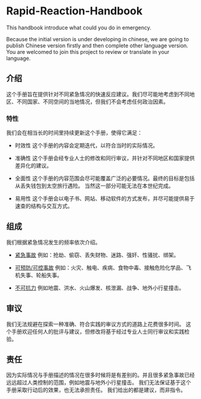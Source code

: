 # Rapid-Reaction-Handbook
This handbook introduce what could you do in emergency. 

Because the initial version is under developing in chinese, 
we are going to publish Chinese version firstly and then complete other language version. 
You are welcomed to join this project to review or translate in your language.

## 介绍

这个手册旨在提供针对不同紧急情况的快速反应建议。我们尽可能地考虑到不同地区、不同国家、不同空间的当地情况，但我们不会考虑任何政治因素。

### 特性

我们会在相当长的时间里持续更新这个手册，使得它满足：

- 时效性 这个手册的内容会定期迭代，以符合当时的实际情况。

- 准确性 这个手册会经专业人士的修改和同行审议，并针对不同地区和国家提供差异化的建议。

- 全面性 这个手册的内容范围会尽可能覆盖广泛的必要情况。最终的目标是包括从丢失钱包到太空旅行遇险。
当然这一部分可能无法在本世纪完成。

- 易用性 这个手册会以电子书、网站、移动软件的方式发布，并尽可能提供易于速查的结构与交互方式。

## 组成

我们根据紧急情况发生的频率依次介绍。

- [紧急事故](./emergency/README.md) 例如：抢劫、偷窃、丢失财物、迷路、强奸、性骚扰、绑架。

- [可预防/可控事故](./accident/README.md) 例如：火灾、触电、疾病、食物中毒、接触危险化学品、飞机失事、轮船失事。

- [不可抗力](./majeure/README.md) 例如地震、洪水、火山爆发、核泄漏、战争、地外小行星撞击。


## 审议

我们无法规避在探索一种准确、符合实践的审议方式的道路上花费很多时间。
这个手册欢迎任何人的批评与建议，但修改将基于经过专业人士同行审议和实践检验。


## 责任

因为实际情况与手册描述的情况在很多时候将是有差别的。并且很多紧急事故已经远远超过人类控制的范围，例如地震与地外小行星撞击。
我们无法保证基于这个手册采取行动后的效果，也无法承担责任。
我们给出的都是建议，而非指令。